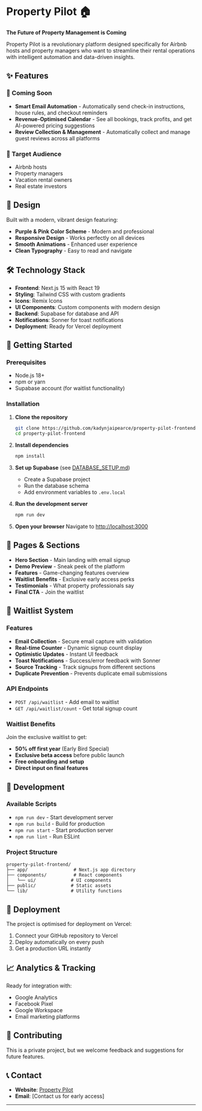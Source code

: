 # Property Pilot 🏠

**The Future of Property Management is Coming**

Property Pilot is a revolutionary platform designed specifically for Airbnb hosts and property managers who want to streamline their rental operations with intelligent automation and data-driven insights.

## ✨ Features

### 🚀 Coming Soon

- **Smart Email Automation** - Automatically send check-in instructions, house rules, and checkout reminders
- **Revenue-Optimised Calendar** - See all bookings, track profits, and get AI-powered pricing suggestions
- **Review Collection & Management** - Automatically collect and manage guest reviews across all platforms

### 🎯 Target Audience

- Airbnb hosts
- Property managers
- Vacation rental owners
- Real estate investors

## 🎨 Design

Built with a modern, vibrant design featuring:

- **Purple & Pink Color Scheme** - Modern and professional
- **Responsive Design** - Works perfectly on all devices
- **Smooth Animations** - Enhanced user experience
- **Clean Typography** - Easy to read and navigate

## 🛠️ Technology Stack

- **Frontend**: Next.js 15 with React 19
- **Styling**: Tailwind CSS with custom gradients
- **Icons**: Remix Icons
- **UI Components**: Custom components with modern design
- **Backend**: Supabase for database and API
- **Notifications**: Sonner for toast notifications
- **Deployment**: Ready for Vercel deployment

## 🚀 Getting Started

### Prerequisites

- Node.js 18+
- npm or yarn
- Supabase account (for waitlist functionality)

### Installation

1. **Clone the repository**

   ```bash
   git clone https://github.com/kadynjaipearce/property-pilot-frontend.git
   cd property-pilot-frontend
   ```

2. **Install dependencies**

   ```bash
   npm install
   ```

3. **Set up Supabase** (see [DATABASE_SETUP.md](./DATABASE_SETUP.md))

   - Create a Supabase project
   - Run the database schema
   - Add environment variables to `.env.local`

4. **Run the development server**

   ```bash
   npm run dev
   ```

5. **Open your browser**
   Navigate to [http://localhost:3000](http://localhost:3000)

## 📱 Pages & Sections

- **Hero Section** - Main landing with email signup
- **Demo Preview** - Sneak peek of the platform
- **Features** - Game-changing features overview
- **Waitlist Benefits** - Exclusive early access perks
- **Testimonials** - What property professionals say
- **Final CTA** - Join the waitlist

## 🎯 Waitlist System

### Features

- **Email Collection** - Secure email capture with validation
- **Real-time Counter** - Dynamic signup count display
- **Optimistic Updates** - Instant UI feedback
- **Toast Notifications** - Success/error feedback with Sonner
- **Source Tracking** - Track signups from different sections
- **Duplicate Prevention** - Prevents duplicate email submissions

### API Endpoints

- `POST /api/waitlist` - Add email to waitlist
- `GET /api/waitlist/count` - Get total signup count

### Waitlist Benefits

Join the exclusive waitlist to get:

- **50% off first year** (Early Bird Special)
- **Exclusive beta access** before public launch
- **Free onboarding and setup**
- **Direct input on final features**

## 🔧 Development

### Available Scripts

- `npm run dev` - Start development server
- `npm run build` - Build for production
- `npm run start` - Start production server
- `npm run lint` - Run ESLint

### Project Structure

```
property-pilot-frontend/
├── app/                 # Next.js app directory
├── components/          # React components
│   └── ui/             # UI components
├── public/             # Static assets
└── lib/                # Utility functions
```

## 🚀 Deployment

The project is optimised for deployment on Vercel:

1. Connect your GitHub repository to Vercel
2. Deploy automatically on every push
3. Get a production URL instantly

## 📈 Analytics & Tracking

Ready for integration with:

- Google Analytics
- Facebook Pixel
- Google Workspace
- Email marketing platforms

## 🤝 Contributing

This is a private project, but we welcome feedback and suggestions for future features.

## 📞 Contact

- **Website**: [Property Pilot](https://propertypilot.com.au)
- **Email**: [Contact us for early access]

---
